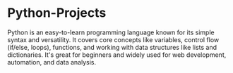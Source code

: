# Python-Projects
Python is an easy-to-learn programming language known for its simple syntax and versatility. It covers core concepts like variables, control flow (if/else, loops), functions, and working with data structures like lists and dictionaries. It's great for beginners and widely used for web development, automation, and data analysis.

